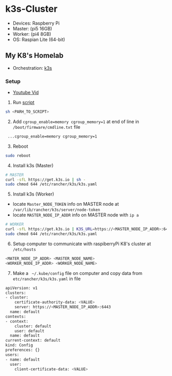 # k3s-Cluster

* Devices: Raspberry Pi
* Master: (pi5 16GB)
* Worker: (pi4 8GB)
* OS: Raspian Lite (64-bit)

## My K8's Homelab

* Orchestration: [k3s](https://docs.k3s.io/quick-start)

### Setup

* [Youtube Vid](https://www.youtube.com/watch?v=6PqxJhV-t1s)

1. Run [script](https://github.com/TerryDennisonJr/k3s-Cluster/blob/main/k8_sstup.sh)

```bash
sh <PARH_TO_SCRIPT>
```

2. Add `cgroup_enable=memory cgroup_memory=1` at end of line in `/boot/firmware/cmdline.txt` file 

```bash
 ...cgroup_enable=memory cgroup_memory=1
```

3. Reboot

```bash
sudo reboot
```

4. Install k3s (Master)

```bash
# MASTER
curl -sfL https://get.k3s.io | sh -
sudo chmod 644 /etc/rancher/k3s/k3s.yaml
```

5. Install k3s (Worker)

* locate `Master_NODE_TOKEN` info on MASTER node at `/var/lib/rancher/k3s/server/node-token`
* locate `MASTER_NODE_IP_ADDR` info on MASTER node with `ip a`

```bash
# WORKER
curl -sfL https://get.k3s.io | K3S_URL=https://<MASTER_NODE_IP_ADDR>:6443 K3S_TOKEN=<Master_NODE_TOKEN> sh -
sudo chmod 644 /etc/rancher/k3s/k3s.yaml
```

6. Setup computer to communicate with raspiberryPi K8's cluster at `/etc/hosts`

```sh
<MATER_NODE_IP_ADDR> <MASTER_NODE_NAME>
<WORKER_NODE_IP_ADDR> <WORKER_NODE_NAME>
```

7. Make a ` ~/.kube/config` file on computer and copy data from ` etc/rancher/k3s/k3s.yaml` in file

```bash
apiVersion: v1
clusters:
- cluster:
    certificate-authority-data: <VALUE>
    server: https://<MASTER_NODE_IP_ADDR>:6443
  name: default
contexts:
- context:
    cluster: default
    user: default
  name: default
current-context: default
kind: Config
preferences: {}
users:
- name: default
  user:
    client-certificate-data: <VALUE>
```
